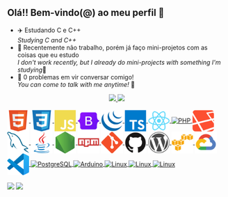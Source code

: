 ## Olá!! Bem-vindo(@) ao meu perfil 🍁

- ✈️ Estudando C e C++ <br>
     *Studying C and C++*
- 💼 Recentemente não trabalho, porém já faço mini-projetos com as coisas que eu estudo<br>
     *I don't work recently, but I already do mini-projects with something I'm studying*🎋
- 💬 0 problemas em vir conversar comigo! <br>
     *You can come to talk with me anytime!* 🍇
<div align="center">

  <a href="https://github.com/emilsonfilho">

  <img height="180em" src="https://github-readme-stats.vercel.app/api?username=emilsonfilho&show_icons=true&theme=tokyonight&include_all_commits=true&count_private=true"/>

  <img height="180em" src="https://github-readme-stats.vercel.app/api/top-langs/?username=emilsonfilho&layout=compact&langs_count=7&theme=tokyonight"/>

</div>
  <div style="display: inline_block"><br>

 <img align="center" alt="Rafa-HTML" height="50" width="50" src="https://raw.githubusercontent.com/devicons/devicon/master/icons/html5/html5-original.svg">

 <img align="center" alt="Rafa-CSS" height="50" width="50" src="https://raw.githubusercontent.com/devicons/devicon/master/icons/css3/css3-original.svg">
      
 <img align="center" alt="Rafa-Js" height="50" width="50" src="https://raw.githubusercontent.com/devicons/devicon/master/icons/javascript/javascript-plain.svg">
      
 <img align="center" alt="Bootstrap" height="50" width="50" src="https://raw.githubusercontent.com/devicons/devicon/master/icons/bootstrap/bootstrap-original.svg"/>
      
 <img align="center" alt="jQuery" height="50" width="50" src="https://raw.githubusercontent.com/devicons/devicon/master/icons/jquery/jquery-original.svg" />
      
 <img align="center" alt="TypeScript" height="50" width="50" src="https://raw.githubusercontent.com/devicons/devicon/master/icons/typescript/typescript-original.svg" />
      
 <img align="center" alt="React" height="50" width="50" src="https://raw.githubusercontent.com/devicons/devicon/master/icons/react/react-original.svg"/>

 <img align="center" alt="PHP" height="50" width="50" src="https://raw.githubusercontent.com/jmnote/z-icons/master/svg/php.svg">
      
 <img align="center" alt="Laravel" height="50" width="50" src="https://raw.githubusercontent.com/devicons/devicon/master/icons/laravel/laravel-plain.svg"/>
      
 <img align="center" alt="MySQL" height="50" width="50" src="https://raw.githubusercontent.com/devicons/devicon/master/icons/mysql/mysql-original.svg"/>
      
 <img align="center" alt="Java" height="50" width="50" src="https://raw.githubusercontent.com/devicons/devicon/master/icons/java/java-original.svg" />
      
 <img align="center" alt="Node.js" height="50" width="50" src="https://raw.githubusercontent.com/devicons/devicon/master/icons/nodejs/nodejs-original.svg" />
      
 <img align="center" alt="npm" height="50" width="50" src="https://raw.githubusercontent.com/devicons/devicon/master/icons/npm/npm-original-wordmark.svg" />
      
 <img align="center" alt="Git" height="50" width="50" src="https://raw.githubusercontent.com/devicons/devicon/master/icons/git/git-original.svg" />
      
 <img align="center" alt="GitHub" height="50" width="50" src="https://raw.githubusercontent.com/devicons/devicon/master/icons/github/github-original.svg" />
      
 <img align="center" alt="Wordpress" height="50" width="50" src="https://raw.githubusercontent.com/devicons/devicon/master/icons/wordpress/wordpress-plain.svg" />
      
 <img align="center" alt="Amazon Web Service" height="50" width="50" src="https://raw.githubusercontent.com/devicons/devicon/master/icons/amazonwebservices/amazonwebservices-original.svg" />
      
 <img align="center" alt="Google Cloud" height="50" width="50" src="https://raw.githubusercontent.com/devicons/devicon/master/icons/googlecloud/googlecloud-original.svg" />
      
 <img align="center" alt="VSCode" height="50" width="50" src="https://raw.githubusercontent.com/devicons/devicon/master/icons/vscode/vscode-original.svg" />

 <img align="center" alt="PostgreSQL" height="50" width="50" src="https://cdn.jsdelivr.net/gh/devicons/devicon/icons/postgresql/postgresql-original.svg" />

 <img align="center" alt="Arduino" height="50" width="50" src="https://cdn.jsdelivr.net/gh/devicons/devicon/icons/arduino/arduino-original.svg" />

 <img align="center" alt="Linux" height="50" width="50" src="https://cdn.jsdelivr.net/gh/devicons/devicon/icons/linux/linux-original.svg" />

 <img align="center" alt="Linux" height="50" width="50" src="https://devicon-website.vercel.app/api/c/original.svg" />

 <img align="center" alt="Linux" height="50" width="50" src="https://devicon-website.vercel.app/api/cplusplus/original.svg" />
          
          

</div>
  <br>




<div>
   <a href="https://instagram.com/e.milson_" target="_blank"><img src="https://img.shields.io/badge/-Instagram-%23E4405F?style=for-the-badge&logo=instagram&logoColor=white" target="_blank"></a>
   <a href = "mailto:emilsonfilhocontato@gmail.com"><img src="https://img.shields.io/badge/-Gmail-%23333?style=for-the-badge&logo=gmail&logoColor=white" target="_blank"></a>


</div>
